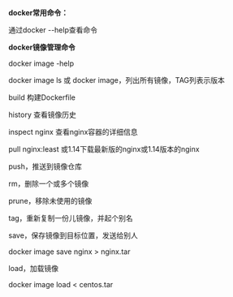 **docker常用命令：**

通过docker --help查看命令



**docker镜像管理命令**

docker image -help



docker image ls 或 docker image，列出所有镜像，TAG列表示版本



build 构建Dockerfile



history 查看镜像历史



inspect nginx 查看nginx容器的详细信息



pull nginx:least 或1.14下载最新版的nginx或1.14版本的nginx



push，推送到镜像仓库



rm，删除一个或多个镜像



prune，移除未使用的镜像 



tag，重新复制一份儿镜像，并起个别名



save，保存镜像到目标位置，发送给别人

docker image save nginx > nginx.tar



load，加载镜像

docker image load  < centos.tar